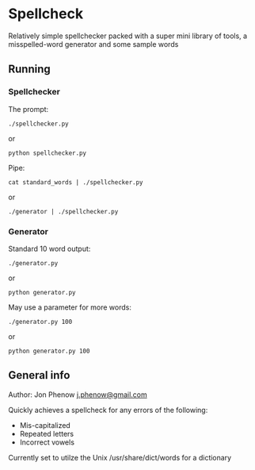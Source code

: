 # Spellcheck

Relatively simple spellchecker packed with a super mini library of tools, a misspelled-word generator and some sample words

## Running

### Spellchecker
	
The prompt:

    ./spellchecker.py

or

    python spellchecker.py

Pipe:

    cat standard_words | ./spellchecker.py

or

    ./generator | ./spellchecker.py

### Generator
	
Standard 10 word output:

    ./generator.py

or

    python generator.py

May use a parameter for more words:

    ./generator.py 100

or

    python generator.py 100

## General info
	
Author: Jon Phenow <j.phenow@gmail.com>

Quickly achieves a spellcheck for any errors of the following:

- Mis-capitalized
- Repeated letters
- Incorrect vowels

Currently set to utilze the Unix /usr/share/dict/words for a dictionary

